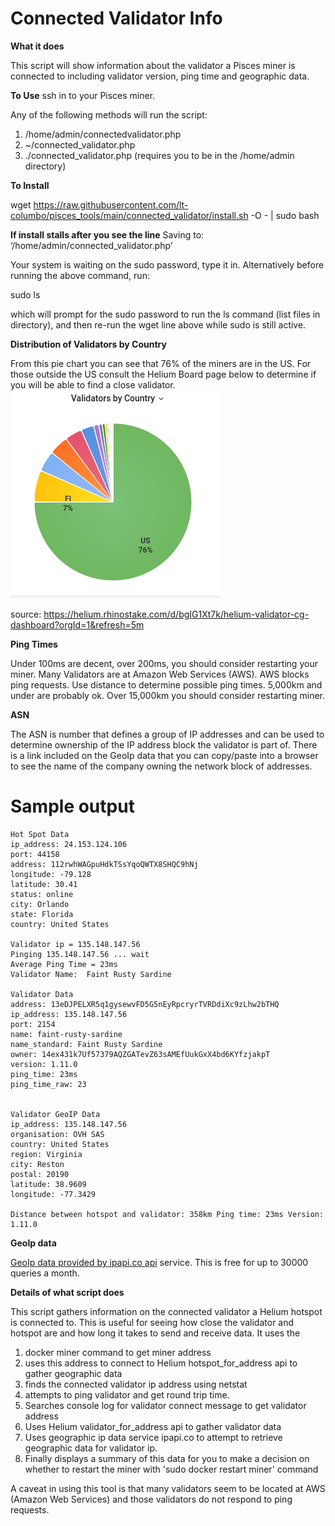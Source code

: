 # Connected Validator Info

**What it does**

This script will show information about the validator a Pisces miner is connected to including validator version, ping time and geographic data.

**To Use**
ssh in to your Pisces miner.

Any of the following methods will run the script:
1. /home/admin/connectedvalidator.php
2. ~/connected_validator.php
3. ./connected_validator.php  (requires you to be in the /home/admin directory)

**To Install**

wget https://raw.githubusercontent.com/lt-columbo/pisces_tools/main/connected_validator/install.sh -O - | sudo bash

**If install stalls after you see the line**
Saving to: ‘/home/admin/connected_validator.php’
 
Your system is waiting on the sudo password, type it in. Alternatively before running the above command, run:

sudo ls

which will prompt for the sudo password to run the ls command (list files in directory), and then re-run the wget line above while sudo is still active.

**Distribution of Validators by Country**

From this pie chart you can see that 76% of the miners are in the US. For those outside the US consult the Helium Board page below to determine if you will be able to find a close validator.
![Distribution of Validators by Country](images/validators-by-country.png)

source: https://helium.rhinostake.com/d/bgIG1Xt7k/helium-validator-cg-dashboard?orgId=1&refresh=5m

**Ping Times**

Under 100ms are decent, over 200ms, you should consider restarting your miner.
Many Validators are at Amazon Web Services (AWS). AWS blocks ping requests. Use distance to determine possible ping times. 5,000km and under are probably ok. Over 15,000km you should consider restarting miner.

**ASN**

The ASN is number that defines a group of IP addresses and can be used to determine ownership of the IP address block the validator is part of. There is a link included on the GeoIp data that you can copy/paste into a browser to see the name of the company owning the network block of addresses.

# Sample output  
```
Hot Spot Data
ip_address: 24.153.124.106
port: 44158
address: 112rwhWAGpuHdkTSsYqoQWTX8SHQC9hNj
longitude: -79.128
latitude: 30.41
status: online
city: Orlando
state: Florida
country: United States

Validator ip = 135.148.147.56
Pinging 135.148.147.56 ... wait
Average Ping Time = 23ms
Validator Name:  Faint Rusty Sardine

Validator Data
address: 13eDJPELXR5q1gysewvFD5G5nEyRpcryrTVRDdiXc9zLhw2bTHQ
ip_address: 135.148.147.56
port: 2154
name: faint-rusty-sardine
name_standard: Faint Rusty Sardine
owner: 14ex431k7Uf57379AQZGATevZ63sAMEfUukGxX4bd6KYfzjakpT
version: 1.11.0
ping_time: 23ms
ping_time_raw: 23


Validator GeoIP Data
ip_address: 135.148.147.56
organisation: OVH SAS
country: United States
region: Virginia
city: Reston
postal: 20190
latitude: 38.9609
longitude: -77.3429

Distance between hotspot and validator: 358km Ping time: 23ms Version: 1.11.0
```

**GeoIp data**

 [GeoIp data provided by ipapi.co api](https://ipapi.co/api) service. This is free for up to 30000 queries a month.

**Details of what script does**

This script gathers information on the connected validator a Helium hotspot is connected to.
This is useful for seeing how close the validator and hotspot are and how long it takes to
send and receive data. It uses the 
1. docker miner command to get miner address 
2. uses this address to connect to Helium hotspot_for_address api to gather geographic data
3. finds the connected validator ip address using netstat
4. attempts to ping validator and get round trip time. 
5. Searches console log for validator connect message to get validator address
6. Uses Helium validator_for_address api to gather validator data
7. Uses geographic ip data service ipapi.co to attempt to retrieve geographic data for validator ip.
8. Finally displays a summary of this data for you to make a decision on whether to restart the miner with 'sudo docker restart miner' command

A caveat in using this tool is that many validators seem to be located at AWS (Amazon Web Services) and those validators do not respond to ping requests.
